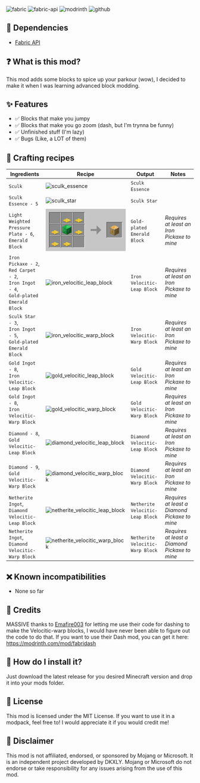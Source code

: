 <img alt="fabric" height="40" src="https://cdn.jsdelivr.net/npm/@intergrav/devins-badges@3/assets/compact/supported/fabric_vector.svg"> <img alt="fabric-api" height="40" src="https://cdn.jsdelivr.net/npm/@intergrav/devins-badges@3/assets/compact/requires/fabric-api_vector.svg"> <img alt="modrinth" height="40" src="https://cdn.jsdelivr.net/npm/@intergrav/devins-badges@3/assets/compact/available/modrinth_vector.svg"> <img alt="github" height="40" src="https://cdn.jsdelivr.net/npm/@intergrav/devins-badges@3/assets/compact/available/github_vector.svg">

## 🔗 Dependencies
 - [Fabric API](https://modrinth.com/mod/fabric-api)

## ❓ What is this mod?
This mod adds some blocks to spice up your parkour (wow), I decided to make it when I was learning advanced block modding.

## ✨ Features
 - ✅ Blocks that make you jumpy
 - ✅ Blocks that make you go zoom (dash, but I'm trynna be funny)
 - ✅ Unfinished stuff (I'm lazy)
 - ✅ Bugs (Like, a LOT of them)

## 🔨 Crafting recipes
|Ingredients|Recipe|Output|Notes|
| - | - | - | - |
| `Sculk` | ![sculk_essence](https://cdn.jsdelivr.net/gh/DKXLY/desc-assets@main/sculk_essence.png?raw=true) | `Sculk Essence` |
| `Sculk Essence - 5` | ![sculk_star](https://cdn.jsdelivr.net/gh/DKXLY/desc-assets@main/sculk_star.png) | `Sculk Star` |
| `Light Weighted Pressure Plate - 6`,<br> `Emerald Block` | ![gold_plated_emerald_block](https://raw.githubusercontent.com/DKXLY/desc-assets/main/gold_plated_emerald_block.png) |`Gold-plated Emerald Block`| *Requires at least an Iron Pickaxe to mine* |
| `Iron Pickaxe - 2`,<br> `Red Carpet - 2`,<br> `Iron Ingot - 4`,<br> `Gold-plated Emerald Block` | ![iron_velocitic_leap_block](https://cdn.jsdelivr.net/gh/DKXLY/desc-assets@main/iron_velocitic_leap_block.png) | `Iron Velocitic-Leap Block` | *Requires at least an Iron Pickaxe to mine* |
| `Sculk Star - 3`, <br> `Iron Ingot - 5`, <br> `Gold-plated Emerald Block` | ![iron_velocitic_warp_block](https://cdn.jsdelivr.net/gh/DKXLY/desc-assets@main/iron_velocitic_warp_block.png) | `Iron Velocitic-Warp Block` | *Requires at least an Iron Pickaxe to mine* |
| `Gold Ingot - 8`,<br> `Iron Velocitic-Leap Block` | ![gold_velocitic_leap_block](https://cdn.jsdelivr.net/gh/DKXLY/desc-assets@main/gold_velocitic_leap_block.png) | `Gold Velocitic-Leap Block` | *Requires at least an Iron Pickaxe to mine* |
| `Gold Ingot - 8`,<br> `Iron Velocitic-Warp Block` | ![gold_velocitic_warp_block](https://cdn.jsdelivr.net/gh/DKXLY/desc-assets@main/gold_velocitic_warp_block.png) | `Gold Velocitic-Warp Block` | *Requires at least an Iron Pickaxe to mine* |
| `Diamond - 8`,<br> `Gold Velocitic-Leap Block` | ![diamond_velocitic_leap_block](https://cdn.jsdelivr.net/gh/DKXLY/desc-assets@main/diamond_velocitic_leap_block.png) | `Diamond Velocitic-Leap Block` | *Requires at least an Iron Pickaxe to mine* |
| `Diamond - 9`, <br> `Gold Velocitic-Warp Block` | ![diamond_velocitic_warp_block](https://cdn.jsdelivr.net/gh/DKXLY/desc-assets@main/diamond_velocitic_warp_block.png) | `Diamond Velocitic-Warp Block` | *Requires at least an Iron Pickaxe to mine* |
| `Netherite Ingot`,<br> `Diamond Velocitic-Leap Block` | ![netherite_velocitic_leap_block](https://cdn.jsdelivr.net/gh/DKXLY/desc-assets@main/netherite_velocitic_leap_block.png) | `Netherite Velocitic-Leap Block` | *Requires at least a Diamond Pickaxe to mine* |
| `Netherite Ingot`, <br> `Diamond Velocitic-Warp Block` | ![netherite_velocitic_warp_block](https://cdn.jsdelivr.net/gh/DKXLY/desc-assets@main/netherite_velocitic_warp_block.png) | `Netherite Velocitic-Warp Block` | *Requires at least a Diamond Pickaxe to mine* |

## ❌ Known incompatibilities
 - None so far

## 💓 Credits
MASSIVE thanks to [Emafire003](https://modrinth.com/user/Emafire003) for letting me use their code for dashing to make the Velocitic-warp blocks, I would have never been able to figure out the code to do that. If you want to use their Dash mod, you can get it here: https://modrinth.com/mod/fabridash

## 🔧 How do I install it?
Just download the latest release for you desired Minecraft version and drop it into your mods folder.

## 📜 License
This mod is licensed under the MIT License. If you want to use it in a modpack, feel free to! I would appreciate it if you would credit me!

## 📢 Disclaimer
This mod is not affiliated, endorsed, or sponsored by Mojang or Microsoft. It is an independent project developed by DKXLY. Mojang or Microsoft do not endorse or take responsibility for any issues arising from the use of this mod.
